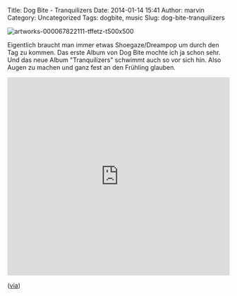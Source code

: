 Title: Dog Bite - Tranquilizers
Date: 2014-01-14 15:41
Author: marvin
Category: Uncategorized
Tags: dogbite, music
Slug: dog-bite-tranquilizers

![artworks-000067822111-tffetz-t500x500]({filename}/images/artworks-000067822111-tffetz-t500x500.jpg)

Eigentlich braucht man immer etwas Shoegaze/Dreampop um durch den Tag zu
kommen. Das erste Album von Dog Bite mochte ich ja schon sehr. Und das
neue Album "Tranquilizers" schwimmt auch so vor sich hin. Also Augen zu
machen und ganz fest an den Frühling glauben.

<iframe width="100%" height="450" scrolling="no" frameborder="no" src="https://w.soundcloud.com/player/?url=https%3A//api.soundcloud.com/playlists/20038562&amp;auto_play=false&amp;hide_related=false&amp;show_comments=true&amp;show_user=true&amp;show_reposts=false&amp;visual=true"></iframe>

([via](http://www.dazeddigital.com/music/article/18430/1/dog-bite-tranquilizers?utm_source=Link&utm_medium=Link&utm_campaign=RSSFeed&utm_term=dog-bite-tranquilizers))

